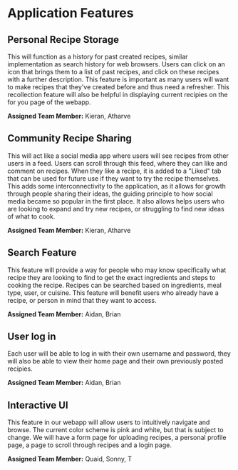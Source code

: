 # Application Features

## Personal Recipe Storage
This will function as a history for past created recipes, similar implementation as search history for web browsers.
Users can click on an icon that brings them to a list of past recipes, and click on these recipes with a further description.
This feature is important as many users will want to make recipes that they've created before and thus need a refresher. This recollection feature will also be helpful in displaying current recipies on the for you page of the webapp.

**Assigned Team Member:** Kieran, Atharve

## Community Recipe Sharing
This will act like a social media app where users will see recipes from other users in a feed. Users can scroll through this
feed, where they can like and comment on recipes. When they like a recipe, it is added to a "Liked" tab that can be used for
future use if they want to try the recipe themselves. This adds some interconnectivity to the application, as it allows for growth
through people sharing their ideas, the guiding principle to how social media became so popular in the first place. It also allows
helps users who are looking to expand and try new recipes, or struggling to find new ideas of what to cook.

**Assigned Team Member:** Kieran, Atharve

## Search Feature
This feature will provide a way for people who may know specifically what recipe they are looking to find to get the exact
ingredients and steps to cooking the recipe. Recipes can be searched based on ingredients, meal type, user, or cuisine. This
feature will benefit users who already have a recipe, or person in mind that they want to access.

**Assigned Team Member:** Aidan, Brian

## User log in
Each user will be able to log in with their own username and password, they will also be able to view their home page and their own previously posted recipies.

**Assigned Team Member:** Aidan, Brian

## Interactive UI
This feature in our webapp will allow users to intuitively navigate and browse. The current color scheme is pink and white, but that is subject to change. We will have a form page for uploading recipes, a personal profile page, a page to scroll through recipes and a login page.

**Assigned Team Member:** Quaid, Sonny, T
